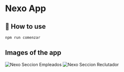 # Nexo App

## 🚀 How to use

```sh
npm run comenzar
```

## Images of the app
![Nexo Seccion Empleados](assets/app-gifs/EmpleadosNexo.gif)
![Nexo Seccion Reclutador](assets/app-gifs/ReclutadorNexo.gif)


